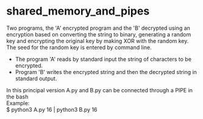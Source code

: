 # shared_memory_and_pipes
Two programs, the 'A' encrypted program and the 'B' decrypted using an encryption based on converting the string to binary, generating a random key and encrypting the original key by making XOR with the random key. The seed for the random key is entered by command line.   
- The program 'A' reads by standard input the string of characters to be encrypted.   
- Program 'B' writes the encrypted string and then the decrypted string in standard output.

In this principal version A.py and B.py can be connected through a PIPE in the bash  
Example:  
$ python3 A.py 16 | python3 B.py 16
